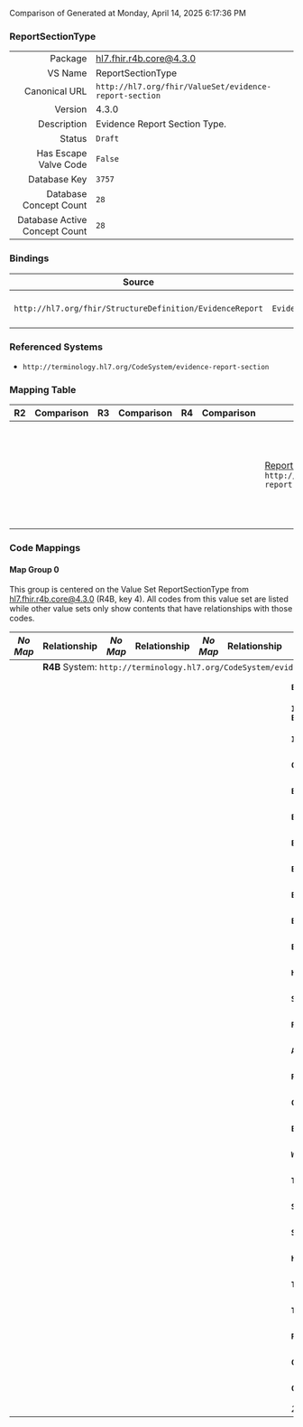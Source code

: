 Comparison of 
Generated at Monday, April 14, 2025 6:17:36 PM

### ReportSectionType

|      |     |
| ---: | --- |
| Package | hl7.fhir.r4b.core@4.3.0 |
| VS Name | ReportSectionType |
| Canonical URL | `http://hl7.org/fhir/ValueSet/evidence-report-section` |
| Version | 4.3.0 |
| Description | Evidence Report Section Type. |
| Status | `Draft` |
| Has Escape Valve Code | `False` |
| Database Key | `3757` |
| Database Concept Count | `28` |
| Database Active Concept Count | `28` |
### Bindings

| Source | Element | Binding | Strength | Element Short |
| ------ | ------- | ------- | -------- | ------------- |
| `http://hl7.org/fhir/StructureDefinition/EvidenceReport` | `EvidenceReport.section.focus` | `http://hl7.org/fhir/ValueSet/evidence-report-section` | `Extensible` | Classification of section (recommended) |

### Referenced Systems

* `http://terminology.hl7.org/CodeSystem/evidence-report-section`
### Mapping Table

| R2 | Comparison | R3 | Comparison | R4 | Comparison | R4B | Comparison | R5
| --- | --- | --- | --- | --- | --- | --- | --- | ---
| | | | | | | [ReportSectionType](/docs/R4B/ValueSets/ReportSectionType.md)<br/> `http://hl7.org/fhir/ValueSet/evidence-report-section\|4.3.0` | →→→→→→→<br/>``<br/>- DBKey: `887`<br/>- Reviewed: `n/a`<br/>- By: `n/a`<br/>- Identical: `False`<br/>→→→→→→→<hr/>←←←←←←←<br/>``<br/>- DBKey: `1148`<br/>- Reviewed: `n/a`<br/>- By: `n/a`<br/>- Identical: `False`<br/>←←←←←←←| [ReportSectionType](/docs/R5/ValueSets/ReportSectionType.md)<br/> `http://hl7.org/fhir/ValueSet/evidence-report-section\|5.0.0` 

### Code Mappings


#### Map Group 0

This group is centered on the Value Set ReportSectionType from hl7.fhir.r4b.core@4.3.0 (R4B, key 4).
All codes from this value set are listed while other value sets only show contents that have relationships with those codes.

| *No Map* | Relationship | *No Map* | Relationship | *No Map* | Relationship | R4B ReportSectionType| Relationship | [R5 ReportSectionType](/docs/R5/ValueSets/ReportSectionType.md)
| --- | --- | --- | --- | --- | --- | --- | --- | ---
| <td colspan="8">**R4B** System: `http://terminology.hl7.org/CodeSystem/evidence-report-section`
| | | | | | | **`Evidence`**| _Equivalent_ <br/>(8254/10559)| `Evidence`
| | | | | | | **`Intervention-group-alone-Evidence`**| _Equivalent_ <br/>(8255/10560)| `Intervention-group-alone-Evidence`
| | | | | | | **`Intervention-vs-Control-Evidence`**| _Equivalent_ <br/>(8252/10557)| `Intervention-vs-Control-Evidence`
| | | | | | | **`Control-group-alone-Evidence`**| _Equivalent_ <br/>(8261/10566)| `Control-group-alone-Evidence`
| | | | | | | **`EvidenceVariable`**| _Equivalent_ <br/>(8262/10567)| `EvidenceVariable`
| | | | | | | **`EvidenceVariable-observed`**| _Equivalent_ <br/>(8253/10558)| `EvidenceVariable-observed`
| | | | | | | **`EvidenceVariable-intended`**| _Equivalent_ <br/>(8265/10570)| `EvidenceVariable-intended`
| | | | | | | **`EvidenceVariable-population`**| _Equivalent_ <br/>(8269/10574)| `EvidenceVariable-population`
| | | | | | | **`EvidenceVariable-exposure`**| _Equivalent_ <br/>(8276/10581)| `EvidenceVariable-exposure`
| | | | | | | **`EvidenceVariable-outcome`**| _Equivalent_ <br/>(8259/10564)| `EvidenceVariable-outcome`
| | | | | | | **`Efficacy-outcomes`**| _Equivalent_ <br/>(8257/10562)| `Efficacy-outcomes`
| | | | | | | **`Harms-outcomes`**| _Equivalent_ <br/>(8268/10573)| `Harms-outcomes`
| | | | | | | **`SampleSize`**| _Equivalent_ <br/>(8267/10572)| `SampleSize`
| | | | | | | **`References`**| _Equivalent_ <br/>(8271/10576)| `References`
| | | | | | | **`Assertion`**| _Equivalent_ <br/>(8260/10565)| `Assertion`
| | | | | | | **`Reasons`**| _Equivalent_ <br/>(8263/10568)| `Reasons`
| | | | | | | **`Certainty-of-Evidence`**| _Equivalent_ <br/>(8272/10577)| `Certainty-of-Evidence`
| | | | | | | **`Evidence-Classifier`**| _Equivalent_ <br/>(8273/10578)| `Evidence-Classifier`
| | | | | | | **`Warnings`**| _Equivalent_ <br/>(8275/10580)| `Warnings`
| | | | | | | **`Text-Summary`**| _Equivalent_ <br/>(8250/10555)| `Text-Summary`
| | | | | | | **`SummaryOfBodyOfEvidenceFindings`**| _Equivalent_ <br/>(8264/10569)| `SummaryOfBodyOfEvidenceFindings`
| | | | | | | **`SummaryOfIndividualStudyFindings`**| _Equivalent_ <br/>(8277/10582)| `SummaryOfIndividualStudyFindings`
| | | | | | | **`Header`**| _Equivalent_ <br/>(8270/10575)| `Header`
| | | | | | | **`Tables`**| _Equivalent_ <br/>(8256/10561)| `Tables`
| | | | | | | **`Table`**| _Equivalent_ <br/>(8258/10563)| `Table`
| | | | | | | **`Row-Headers`**| _Equivalent_ <br/>(8251/10556)| `Row-Headers`
| | | | | | | **`Column-Header`**| _Equivalent_ <br/>(8266/10571)| `Column-Header`
| | | | | | | **`Column-Headers`**| _Equivalent_ <br/>(8274/10579)| `Column-Headers`
| | | | | | | *28 of 28 codes used* | | *28 of 28 codes used* 

